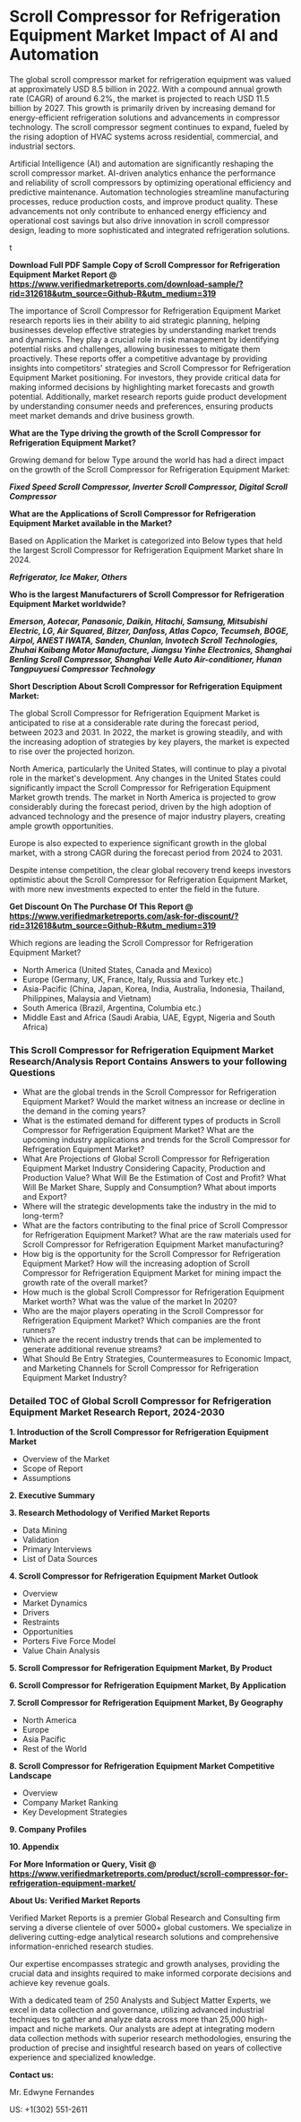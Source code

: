 <meta name="title" content="Global Scroll Compressor for Refrigeration Equipment Market Impact of AI and Automation"><meta name="description" content="The global scroll compressor market for refrigeration equipment was valued at approximately USD 8.5 billion in 2022. With a compound annual growth rate (CAGR) of aroun"><meta name="title" content="Scroll Compressor for Refrigeration Equipment Market Size, Share, Scope, Trends, Growth, Opportunities, Analysis, Forecast"><h1>Scroll Compressor for Refrigeration Equipment Market Impact of AI and Automation</h1><p>The global scroll compressor market for refrigeration equipment was valued at approximately USD 8.5 billion in 2022. With a compound annual growth rate (CAGR) of around 6.2%, the market is projected to reach USD 11.5 billion by 2027. This growth is primarily driven by increasing demand for energy-efficient refrigeration solutions and advancements in compressor technology. The scroll compressor segment continues to expand, fueled by the rising adoption of HVAC systems across residential, commercial, and industrial sectors.</p><p>Artificial Intelligence (AI) and automation are significantly reshaping the scroll compressor market. AI-driven analytics enhance the performance and reliability of scroll compressors by optimizing operational efficiency and predictive maintenance. Automation technologies streamline manufacturing processes, reduce production costs, and improve product quality. These advancements not only contribute to enhanced energy efficiency and operational cost savings but also drive innovation in scroll compressor design, leading to more sophisticated and integrated refrigeration solutions.</p>t</p><p id="" class=""><strong>Download Full PDF Sample Copy of Scroll Compressor for Refrigeration Equipment Market Report @ <a href="https://www.verifiedmarketreports.com/download-sample/?rid=312618&utm_source=Github-R&utm_medium=319" target="_blank">https://www.verifiedmarketreports.com/download-sample/?rid=312618&utm_source=Github-R&utm_medium=319</a></strong></p><p>The importance of&nbsp;Scroll Compressor for Refrigeration Equipment Market research reports lies in their ability to aid strategic planning, helping businesses develop effective strategies by understanding market trends and dynamics. They play a crucial role in risk management by identifying potential risks and challenges, allowing businesses to mitigate them proactively. These reports offer a competitive advantage by providing insights into competitors' strategies and Scroll Compressor for Refrigeration Equipment Market positioning. For investors, they provide critical data for making informed decisions by highlighting market forecasts and growth potential. Additionally, market research reports guide product development by understanding consumer needs and preferences, ensuring products meet market demands and drive business growth.</p><p><strong>What are the&nbsp;Type driving the growth of the Scroll Compressor for Refrigeration Equipment Market?</strong></p><p id="" class="">Growing demand for below Type around the world has had a direct impact on the growth of the Scroll Compressor for Refrigeration Equipment Market:</p><em><strong>Fixed Speed Scroll Compressor, Inverter Scroll Compressor, Digital Scroll Compressor</strong></em></p><strong>What are the&nbsp;Applications&nbsp;of Scroll Compressor for Refrigeration Equipment Market available in the Market?</strong></p><p id="" class="">Based on Application the Market is categorized into Below types that held the largest Scroll Compressor for Refrigeration Equipment Market share In 2024.</p><em><strong>Refrigerator, Ice Maker, Others</strong></em></p><strong>Who is the largest Manufacturers of Scroll Compressor for Refrigeration Equipment Market worldwide?</strong></p><p><em><strong>Emerson, Aotecar, Panasonic, Daikin, Hitachi, Samsung, Mitsubishi Electric, LG, Air Squared, Bitzer, Danfoss, Atlas Copco, Tecumseh, BOGE, Airpol, ANEST IWATA, Sanden, Chunlan, Invotech Scroll Technologies, Zhuhai Kaibang Motor Manufacture, Jiangsu Yinhe Electronics, Shanghai Benling Scroll Compressor, Shanghai Velle Auto Air-conditioner, Hunan Tangpuyuesi Compressor Technology</strong></em></p><p id="" class=""><strong>Short Description About Scroll Compressor for Refrigeration Equipment Market:</strong></p><p>The global Scroll Compressor for Refrigeration Equipment Market is anticipated to rise at a considerable rate during the forecast period, between 2023 and 2031. In 2022, the market is growing steadily, and with the increasing adoption of strategies by key players, the market is expected to rise over the projected horizon.</p><p>North America, particularly the United States, will continue to play a pivotal role in the market's development. Any changes in the United States could significantly impact the Scroll Compressor for Refrigeration Equipment Market growth trends. The market in North America is projected to grow considerably during the forecast period, driven by the high adoption of advanced technology and the presence of major industry players, creating ample growth opportunities.</p><p>Europe is also expected to experience significant growth in the global market, with a strong CAGR during the forecast period from 2024 to 2031.</p><p>Despite intense competition, the clear global recovery trend keeps investors optimistic about the Scroll Compressor for Refrigeration Equipment Market, with more new investments expected to enter the field in the future.</p><p id="" class=""><strong>Get Discount On The Purchase Of This Report @ <a href="https://www.verifiedmarketreports.com/ask-for-discount/?rid=312618&utm_source=Github-R&utm_medium=319" target="_blank">https://www.verifiedmarketreports.com/ask-for-discount/?rid=312618&utm_source=Github-R&utm_medium=319</a></strong></p>Which regions are leading the Scroll Compressor for Refrigeration Equipment Market?</p><ul><li>North America (United States, Canada and Mexico)</li><li>Europe (Germany, UK, France, Italy, Russia and Turkey etc.)</li><li>Asia-Pacific (China, Japan, Korea, India, Australia, Indonesia, Thailand, Philippines, Malaysia and Vietnam)</li><li>South America (Brazil, Argentina, Columbia etc.)</li><li>Middle East and Africa (Saudi Arabia, UAE, Egypt, Nigeria and South Africa)</li></ul><h3 id="" class="">This Scroll Compressor for Refrigeration Equipment Market Research/Analysis Report Contains Answers to your following Questions</h3><ul><li>What are the global trends in the Scroll Compressor for Refrigeration Equipment Market? Would the market witness an increase or decline in the demand in the coming years?</li><li>What is the estimated demand for different types of products in Scroll Compressor for Refrigeration Equipment Market? What are the upcoming industry applications and trends for the Scroll Compressor for Refrigeration Equipment Market?</li><li>What Are Projections of Global Scroll Compressor for Refrigeration Equipment Market Industry Considering Capacity, Production and Production Value? What Will Be the Estimation of Cost and Profit? What Will Be Market Share, Supply and Consumption? What about imports and Export?</li><li>Where will the strategic developments take the industry in the mid to long-term?</li><li>What are the factors contributing to the final price of Scroll Compressor for Refrigeration Equipment Market? What are the raw materials used for Scroll Compressor for Refrigeration Equipment Market manufacturing?</li><li>How big is the opportunity for the Scroll Compressor for Refrigeration Equipment Market? How will the increasing adoption of Scroll Compressor for Refrigeration Equipment Market for mining impact the growth rate of the overall market?</li><li>How much is the global Scroll Compressor for Refrigeration Equipment Market worth? What was the value of the market In 2020?</li><li>Who are the major players operating in the Scroll Compressor for Refrigeration Equipment Market? Which companies are the front runners?</li><li>Which are the recent industry trends that can be implemented to generate additional revenue streams?</li><li>What Should Be Entry Strategies, Countermeasures to Economic Impact, and Marketing Channels for Scroll Compressor for Refrigeration Equipment Market Industry?</li></ul><h3 id="" class="">Detailed TOC of Global Scroll Compressor for Refrigeration Equipment Market Research Report, 2024-2030</h3><p id="" class=""><strong>1. Introduction of the Scroll Compressor for Refrigeration Equipment Market</strong></p><ul><li>Overview of the Market</li><li>Scope of Report</li><li>Assumptions</li></ul><p id="" class=""><strong>2. Executive Summary</strong></p><p id="" class=""><strong>3. Research Methodology of Verified Market Reports</strong></p><ul><li>Data Mining</li><li>Validation</li><li>Primary Interviews</li><li>List of Data Sources</li></ul><p id="" class=""><strong>4. Scroll Compressor for Refrigeration Equipment Market Outlook</strong></p><ul><li>Overview</li><li>Market Dynamics</li><li>Drivers</li><li>Restraints</li><li>Opportunities</li><li>Porters Five Force Model</li><li>Value Chain Analysis</li></ul><p id="" class=""><strong>5. Scroll Compressor for Refrigeration Equipment Market, By Product</strong></p><p id="" class=""><strong>6. Scroll Compressor for Refrigeration Equipment Market, By Application</strong></p><p id="" class=""><strong>7. Scroll Compressor for Refrigeration Equipment Market, By Geography</strong></p><ul><li>North America</li><li>Europe</li><li>Asia Pacific</li><li>Rest of the World</li></ul><p id="" class=""><strong>8. Scroll Compressor for Refrigeration Equipment Market Competitive Landscape</strong></p><ul><li>Overview</li><li>Company Market Ranking</li><li>Key Development Strategies</li></ul><p id="" class=""><strong>9. Company Profiles</strong></p><p id="" class=""><strong>10. Appendix</strong></p><p id="" class=""><strong>For More Information or Query, Visit @ <a href="https://www.verifiedmarketreports.com/product/scroll-compressor-for-refrigeration-equipment-market/" target="_blank">https://www.verifiedmarketreports.com/product/scroll-compressor-for-refrigeration-equipment-market/</a></strong></p><p id="" class=""><strong>About Us: Verified Market Reports</strong></p><p id="" class="">Verified Market Reports is a premier Global Research and Consulting firm serving a diverse clientele of over 5000+ global customers. We specialize in delivering cutting-edge analytical research solutions and comprehensive information-enriched research studies.</p><p id="" class="">Our expertise encompasses strategic and growth analyses, providing the crucial data and insights required to make informed corporate decisions and achieve key revenue goals.</p><p id="" class="">With a dedicated team of 250 Analysts and Subject Matter Experts, we excel in data collection and governance, utilizing advanced industrial techniques to gather and analyze data across more than 25,000 high-impact and niche markets. Our analysts are adept at integrating modern data collection methods with superior research methodologies, ensuring the production of precise and insightful research based on years of collective experience and specialized knowledge.</p><p id="" class=""><strong>Contact us:</strong></p><p id="" class="">Mr. Edwyne Fernandes</p><p id="" class="">US: +1(302) 551-2611</p>